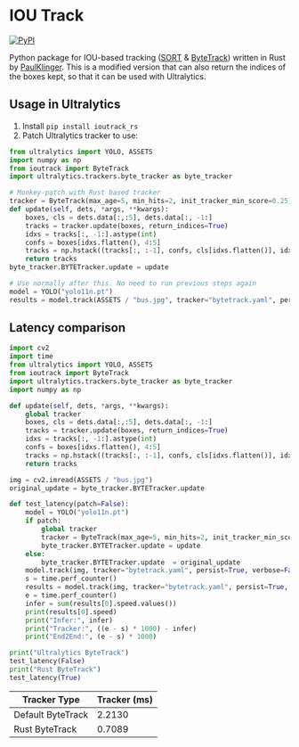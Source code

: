 # IOU Track

[![PyPI](https://img.shields.io/pypi/v/ioutrack_rs.svg?style=flat-square)](https://pypi.org/project/ioutrack_rs/)

Python package for IOU-based tracking ([SORT](https://arxiv.org/abs/1602.00763) & [ByteTrack](https://arxiv.org/abs/2110.06864)) written in Rust by [PaulKlinger](https://github.com/PaulKlinger). This is a modified version that can also return the indices of the boxes kept, so that it can be used with Ultralytics.

## Usage in Ultralytics

1. Install `pip install ioutrack_rs`
2. Patch Ultralytics tracker to use:

```python
from ultralytics import YOLO, ASSETS
import numpy as np
from ioutrack import ByteTrack
import ultralytics.trackers.byte_tracker as byte_tracker

# Monkey-patch with Rust based tracker
tracker = ByteTrack(max_age=5, min_hits=2, init_tracker_min_score=0.25)
def update(self, dets, *args, **kwargs):
    boxes, cls = dets.data[:,:5], dets.data[:, -1:]
    tracks = tracker.update(boxes, return_indices=True)
    idxs = tracks[:, -1:].astype(int)
    confs = boxes[idxs.flatten(), 4:5]
    tracks = np.hstack((tracks[:, :-1], confs, cls[idxs.flatten()], idxs))
    return tracks
byte_tracker.BYTETracker.update = update

# Use normally after this. No need to run previous steps again
model = YOLO("yolo11n.pt")
results = model.track(ASSETS / "bus.jpg", tracker="bytetrack.yaml", persist=True, verbose=False)
```

## Latency comparison

```python
import cv2
import time
from ultralytics import YOLO, ASSETS
from ioutrack import ByteTrack
import ultralytics.trackers.byte_tracker as byte_tracker
import numpy as np

def update(self, dets, *args, **kwargs):
    global tracker
    boxes, cls = dets.data[:,:5], dets.data[:, -1:]
    tracks = tracker.update(boxes, return_indices=True)
    idxs = tracks[:, -1:].astype(int)
    confs = boxes[idxs.flatten(), 4:5]
    tracks = np.hstack((tracks[:, :-1], confs, cls[idxs.flatten()], idxs))
    return tracks

img = cv2.imread(ASSETS / "bus.jpg")
original_update = byte_tracker.BYTETracker.update 

def test_latency(patch=False):
    model = YOLO("yolo11n.pt")
    if patch:
        global tracker
        tracker = ByteTrack(max_age=5, min_hits=2, init_tracker_min_score=0.25)
        byte_tracker.BYTETracker.update = update
    else:
        byte_tracker.BYTETracker.update  = original_update
    model.track(img, tracker="bytetrack.yaml", persist=True, verbose=False) # warmup
    s = time.perf_counter()
    results = model.track(img, tracker="bytetrack.yaml", persist=True, verbose=False)
    e = time.perf_counter()
    infer = sum(results[0].speed.values())
    print(results[0].speed)
    print("Infer:", infer)
    print("Tracker:", ((e - s) * 1000) - infer)
    print("End2End:", (e - s) * 1000)

print("Ultralytics ByteTrack")
test_latency(False)
print("Rust ByteTrack")
test_latency(True)
```

| Tracker Type       | Tracker (ms) |
|--------------------|--------------|
| Default ByteTrack  | 2.2130       |
| Rust ByteTrack     | 0.7089       |
